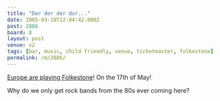 ```yaml
---
title: "Der der der dur..."
date: 2005-03-18T12:04:42.000Z
post: 2886
board: 8
layout: post
venue: v2
tags: [bar, music, child friendly, venue, ticketmaster, folkestone]
permalink: /m/2886/
---
```

<a href="http://www2.ticketmaster.co.uk/cgi/asp_events/byid.asp?event_id=17003A70EBF62112&category=CONCERTS&affiliate=POPE">Europe are playing Folkestone</a>! On the 17th of May!

Why do we only get rock bands from the 80s ever coming here?
